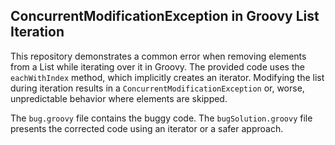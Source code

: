 ## ConcurrentModificationException in Groovy List Iteration

This repository demonstrates a common error when removing elements from a List while iterating over it in Groovy. The provided code uses the `eachWithIndex` method, which implicitly creates an iterator. Modifying the list during iteration results in a `ConcurrentModificationException` or, worse, unpredictable behavior where elements are skipped.

The `bug.groovy` file contains the buggy code. The `bugSolution.groovy` file presents the corrected code using an iterator or a safer approach. 